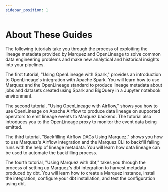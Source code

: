```yaml
---
sidebar_position: 1
---
```


# About These Guides

The following tutorials take you through the process of exploiting the lineage metadata provided by Marquez and OpenLineage to solve common data engineering problems and make new analytical and historical insights into your pipelines.

The first tutorial, "Using OpenLineage with Spark," provides an introduction to OpenLineage's integration with Apache Spark. You will learn how to use Marquez and the OpenLineage standard to produce lineage metadata about jobs and datasets created using Spark and BigQuery in a Jupyter notebook environment.

The second tutorial, "Using OpenLineage with Airflow," shows you how to use OpenLineage on Apache Airflow to produce data lineage on supported operators to emit lineage events to Marquez backend. The tutorial also introduces you to the OpenLineage proxy to monitor the event data being emitted.

The third tutorial, "Backfilling Airflow DAGs Using Marquez," shows you how to use Marquez's Airflow integration and the Marquez CLI to backfill failing runs with the help of lineage metadata. You will learn how data lineage can be used to automate the backfilling process.

The fourth tutorial, "Using Marquez with dbt," takes you through the process of setting up Marquez's dbt integration to harvest metadata produced by dbt. You will learn how to create a Marquez instance, install the integration, configure your dbt installation, and test the configuration using dbt.  